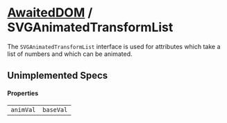 # [AwaitedDOM](/docs/basic-client/awaited-dom) <span>/</span> SVGAnimatedTransformList

<div class='overview'>The <code>SVGAnimatedTransformList</code> interface is used for attributes which take a list of numbers and which can be animated.</div>

## Unimplemented Specs

#### Properties

|     |     |
| --- | --- |
| `animVal` | `baseVal` |
